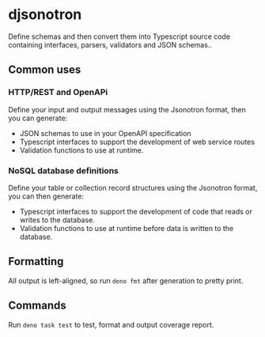 # djsonotron

Define schemas and then convert them into Typescript source code containing
interfaces, parsers, validators and JSON schemas..

## Common uses

### HTTP/REST and OpenAPi

Define your input and output messages using the Jsonotron format, then you can
generate:

- JSON schemas to use in your OpenAPI specification
- Typescript interfaces to support the development of web service routes
- Validation functions to use at runtime.

### NoSQL database definitions

Define your table or collection record structures using the Jsonotron format,
you can then generate:

- Typescript interfaces to support the development of code that reads or writes
  to the database.
- Validation functions to use at runtime before data is written to the database.

## Formatting

All output is left-aligned, so run `deno fmt` after generation to pretty print.

## Commands

Run `deno task test` to test, format and output coverage report.
